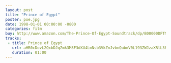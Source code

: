 ```yaml
---
layout: post
title: "Prince of Egypt"
poster: poe.jpg
date: 1998-01-01 00:00:00 -0800
categories: film
buy: http://www.amazon.com/The-Prince-Of-Egypt-Soundtrack/dp/B00000DFTM
tracks:
 - title: Prince of Egypt
   url: aHR0cDovL2QxbDJqZmk3M3F3dXU4LmNsb3VkZnJvbnQubmV0L193ZWJzaXRlL3BvZS9QcmluY2Ugb2YgRWd5cHQubXAz
   duration: 01:00
---
```

